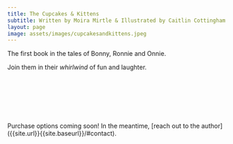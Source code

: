 ```yaml
---
title: The Cupcakes & Kittens
subtitle: Written by Moira Mirtle & Illustrated by Caitlin Cottingham
layout: page
image: assets/images/cupcakesandkittens.jpeg
---
```


The first book in the tales of Bonny, Ronnie and Onnie. 

Join them in their *whirlwind* of fun and laughter. 


<br>
<br>
<br>
<br>
<br>
<br>
Purchase options coming soon! In the meantime, [reach out to the author]({{site.url}}{{site.baseurl}}/#contact).